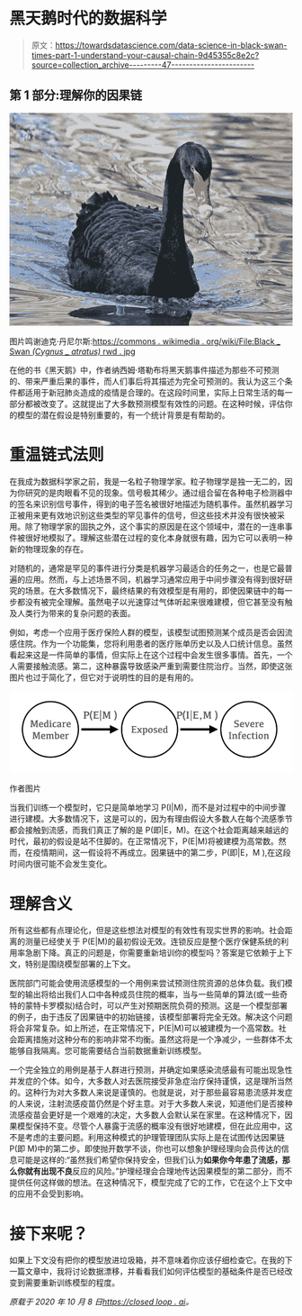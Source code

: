 # 黑天鹅时代的数据科学

> 原文：<https://towardsdatascience.com/data-science-in-black-swan-times-part-1-understand-your-causal-chain-9d45355c8e2c?source=collection_archive---------47----------------------->

## 第 1 部分:理解你的因果链

![](img/fb88f800572593db36bc856314a939df.png)

图片鸣谢迪克·丹尼尔斯:[https://commons . wikimedia . org/wiki/File:Black _ Swan _(Cygnus _ atratus)_ rwd . jpg](https://commons.wikimedia.org/wiki/File:Black_Swan_(Cygnus_atratus)_RWD.jpg)

在他的书《黑天鹅》中，作者纳西姆·塔勒布将黑天鹅事件描述为那些不可预测的、带来严重后果的事件，而人们事后将其描述为完全可预测的。我认为这三个条件都适用于新冠肺炎造成的疫情是合理的。在这段时间里，实际上日常生活的每一部分都被改变了。这就提出了大多数预测模型有效性的问题。在这种时候，评估你的模型的潜在假设是特别重要的，有一个统计背景是有帮助的。

# 重温链式法则

在我成为数据科学家之前，我是一名粒子物理学家。粒子物理学是独一无二的，因为你研究的是肉眼看不见的现象。信号极其稀少。通过组合留在各种电子检测器中的签名来识别信号事件，得到的电子签名被很好地描述为随机事件。虽然机器学习正被用来更有效地识别这些类型的罕见事件的信号，但这些技术并没有很快被采用。除了物理学家的固执之外，这个事实的原因是在这个领域中，潜在的一连串事件被很好地模拟了。理解这些潜在过程的变化本身就很有趣，因为它可以表明一种新的物理现象的存在。

对随机的，通常是罕见的事件进行分类是机器学习最适合的任务之一，也是它最普遍的应用。然而，与上述场景不同，机器学习通常应用于中间步骤没有得到很好研究的场景。在大多数情况下，最终结果的有效模型是有用的，即使因果链中的每一步都没有被完全理解。虽然电子以光速穿过气体听起来很难建模，但它甚至没有触及人类行为带来的复杂问题的表面。

例如，考虑一个应用于医疗保险人群的模型，该模型试图预测某个成员是否会因流感住院。作为一个功能集，您将利用患者的医疗账单历史以及人口统计信息。虽然看起来这是一件简单的事情，但实际上在这个过程中会发生很多事情。首先，一个人需要接触流感。第二，这种暴露导致感染严重到需要住院治疗。当然，即使这张图片也过于简化了，但它对于说明性的目的是有用的。

![](img/6e62b5ade3f628a4d398c16762575bc7.png)

作者图片

当我们训练一个模型时，它只是简单地学习 P(I|M)，而不是对过程中的中间步骤进行建模。大多数情况下，这是可以的，因为有理由假设大多数人在每个流感季节都会接触到流感，而我们真正了解的是 P(即|E，M)。在这个社会距离越来越远的时代，最初的假设是站不住脚的。在正常情况下，P(E|M)将被建模为高常数。然而，在疫情期间，这一假设将不再成立。因果链中的第二步，P(即|E，M ),在这段时间内很可能不会发生变化。

# 理解含义

所有这些都有点理论化，但是这些想法对模型的有效性有现实世界的影响。社会距离的测量已经使关于 P(E|M)的最初假设无效。连锁反应是整个医疗保健系统的利用率急剧下降。真正的问题是，你需要重新培训你的模型吗？答案是它依赖于上下文，特别是围绕模型部署的上下文。

医院部门可能会使用流感模型的一个用例来尝试预测住院资源的总体负载。我们模型的输出将给出我们人口中各种成员住院的概率，当与一些简单的算法(或一些奇特的蒙特卡罗模拟)结合时，可以产生对预期医院负荷的预测。这是一个模型部署的例子，由于违反了因果链中的初始链接，该模型部署将完全无效。解决这个问题将会非常复杂。如上所述，在正常情况下，P(E|M)可以被建模为一个高常数。社会距离措施对这种分布的影响非常不均衡。虽然这将是一个净减少，一些群体不太能够自我隔离。您可能需要结合当前数据重新训练模型。

一个完全独立的用例是基于人群进行预测，并确定如果感染流感最有可能出现急性并发症的个体。如今，大多数人对去医院接受非急症治疗保持谨慎，这是理所当然的。这种行为对大多数人来说是谨慎的。也就是说，对于那些最容易患流感并发症的人来说，注射流感疫苗仍然是个好主意。对于大多数人来说，知道他们是否接种流感疫苗会更好是一个艰难的决定，大多数人会默认呆在家里。在这种情况下，因果模型保持不变。尽管个人暴露于流感的概率没有很好地建模，但在此应用中，这不是考虑的主要问题。利用这种模式的护理管理团队实际上是在试图传达因果链 P(即 M)中的第二步。即使抛开数学不谈，你也可以想象护理经理向会员传达的信息可能是这样的:“虽然我们希望你保持安全，但我们认为**如果你今年患了流感，那么你就有出现不良**反应的风险。”护理经理会合理地传达因果模型的第二部分，而不提供任何这样做的想法。在这种情况下，模型完成了它的工作，它在这个上下文中的应用不会受到影响。

# 接下来呢？

如果上下文没有把你的模型放进垃圾箱，并不意味着你应该仔细检查它。在我的下一篇文章中，我将讨论数据漂移，并看看我们如何评估模型的基础条件是否已经改变到需要重新训练模型的程度。

*原载于 2020 年 10 月 8 日*[*https://closed loop . ai*](https://closedloop.ai/data-science-in-black-swan-times-part-1-understand-your-causal-chain/)*。*